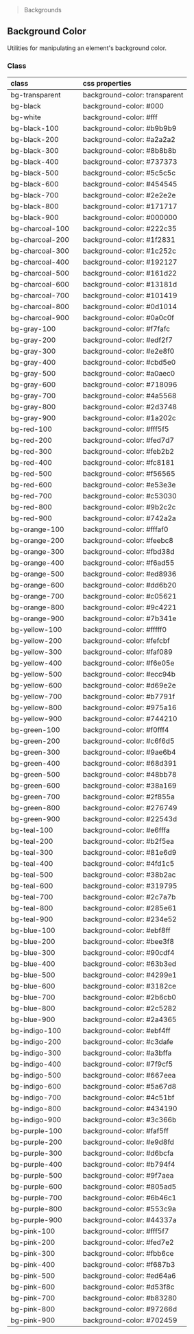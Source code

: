 > Backgrounds

## Background Color

Utilities for manipulating an element's background color.

### Class

| class |   | css properties |
|:--|:--|:--|
| bg-transparent |  | background-color: transparent | <y class="px-2 bg-transparent text-white font-semibold">Sample</y> |
| bg-black |  | background-color: #000 | <y class="px-2 bg-black text-white font-semibold">Sample</y> |
| bg-white |  | background-color: #fff | <y class="px-2 text-white bg-gray-900 font-semibold">Sample</y> |
| bg-black-100 |  | background-color: #b9b9b9 | <y class="px-2 bg-black-100 text-white font-semibold">Sample</y> |
| bg-black-200 |  | background-color: #a2a2a2 | <y class="px-2 bg-black-200 text-white font-semibold">Sample</y> |
| bg-black-300 |  | background-color: #8b8b8b | <y class="px-2 bg-black-300 text-white font-semibold">Sample</y> |
| bg-black-400 |  | background-color: #737373 | <y class="px-2 bg-black-400 text-white font-semibold">Sample</y> |
| bg-black-500 |  | background-color: #5c5c5c | <y class="px-2 bg-black-500 text-white font-semibold">Sample</y> |
| bg-black-600 |  | background-color: #454545 | <y class="px-2 bg-black-600 text-white font-semibold">Sample</y> |
| bg-black-700 |  | background-color: #2e2e2e | <y class="px-2 bg-black-700 text-white font-semibold">Sample</y> |
| bg-black-800 |  | background-color: #171717 | <y class="px-2 bg-black-800 text-white font-semibold">Sample</y> |
| bg-black-900 |  | background-color: #000000 | <y class="px-2 bg-black-900 text-white font-semibold">Sample</y> |
| bg-charcoal-100 |  | background-color: #222c35 | <y class="px-2 bg-charcoal-100 text-white font-semibold">Sample</y> |
| bg-charcoal-200 |  | background-color: #1f2831 | <y class="px-2 bg-charcoal-200 text-white font-semibold">Sample</y> |
| bg-charcoal-300 |  | background-color: #1c252c | <y class="px-2 bg-charcoal-300 text-white font-semibold">Sample</y> |
| bg-charcoal-400 |  | background-color: #192127 | <y class="px-2 bg-charcoal-400 text-white font-semibold">Sample</y> |
| bg-charcoal-500 |  | background-color: #161d22 | <y class="px-2 bg-charcoal-500 text-white font-semibold">Sample</y> |
| bg-charcoal-600 |  | background-color: #13181d | <y class="px-2 bg-charcoal-600 text-white font-semibold">Sample</y> |
| bg-charcoal-700 |  | background-color: #101419 | <y class="px-2 bg-charcoal-700 text-white font-semibold">Sample</y> |
| bg-charcoal-800 |  | background-color: #0d1014 | <y class="px-2 bg-charcoal-800 text-white font-semibold">Sample</y> |
| bg-charcoal-900 |  | background-color: #0a0c0f | <y class="px-2 bg-charcoal-900 text-white font-semibold">Sample</y> |
| bg-gray-100 |  | background-color: #f7fafc | <y class="px-2 bg-gray-100 text-white font-semibold">Sample</y> |
| bg-gray-200 |  | background-color: #edf2f7 | <y class="px-2 bg-gray-200 text-white font-semibold">Sample</y> |
| bg-gray-300 |  | background-color: #e2e8f0 | <y class="px-2 bg-gray-300 text-white font-semibold">Sample</y> |
| bg-gray-400 |  | background-color: #cbd5e0 | <y class="px-2 bg-gray-400 text-white font-semibold">Sample</y> |
| bg-gray-500 |  | background-color: #a0aec0 | <y class="px-2 bg-gray-500 text-white font-semibold">Sample</y> |
| bg-gray-600 |  | background-color: #718096 | <y class="px-2 bg-gray-600 text-white font-semibold">Sample</y> |
| bg-gray-700 |  | background-color: #4a5568 | <y class="px-2 bg-gray-700 text-white font-semibold">Sample</y> |
| bg-gray-800 |  | background-color: #2d3748 | <y class="px-2 bg-gray-800 text-white font-semibold">Sample</y> |
| bg-gray-900 |  | background-color: #1a202c | <y class="px-2 bg-gray-900 text-white font-semibold">Sample</y> |
| bg-red-100 |  | background-color: #fff5f5 | <y class="px-2 bg-red-100 text-white font-semibold">Sample</y> |
| bg-red-200 |  | background-color: #fed7d7 | <y class="px-2 bg-red-200 text-white font-semibold">Sample</y> |
| bg-red-300 |  | background-color: #feb2b2 | <y class="px-2 bg-red-300 text-white font-semibold">Sample</y> |
| bg-red-400 |  | background-color: #fc8181 | <y class="px-2 bg-red-400 text-white font-semibold">Sample</y> |
| bg-red-500 |  | background-color: #f56565 | <y class="px-2 bg-red-500 text-white font-semibold">Sample</y> |
| bg-red-600 |  | background-color: #e53e3e | <y class="px-2 bg-red-600 text-white font-semibold">Sample</y> |
| bg-red-700 |  | background-color: #c53030 | <y class="px-2 bg-red-700 text-white font-semibold">Sample</y> |
| bg-red-800 |  | background-color: #9b2c2c | <y class="px-2 bg-red-800 text-white font-semibold">Sample</y> |
| bg-red-900 |  | background-color: #742a2a | <y class="px-2 bg-red-900 text-white font-semibold">Sample</y> |
| bg-orange-100 |  | background-color: #fffaf0 | <y class="px-2 bg-orange-100 text-white font-semibold">Sample</y> |
| bg-orange-200 |  | background-color: #feebc8 | <y class="px-2 bg-orange-200 text-white font-semibold">Sample</y> |
| bg-orange-300 |  | background-color: #fbd38d | <y class="px-2 bg-orange-300 text-white font-semibold">Sample</y> |
| bg-orange-400 |  | background-color: #f6ad55 | <y class="px-2 bg-orange-400 text-white font-semibold">Sample</y> |
| bg-orange-500 |  | background-color: #ed8936 | <y class="px-2 bg-orange-500 text-white font-semibold">Sample</y> |
| bg-orange-600 |  | background-color: #dd6b20 | <y class="px-2 bg-orange-600 text-white font-semibold">Sample</y> |
| bg-orange-700 |  | background-color: #c05621 | <y class="px-2 bg-orange-700 text-white font-semibold">Sample</y> |
| bg-orange-800 |  | background-color: #9c4221 | <y class="px-2 bg-orange-800 text-white font-semibold">Sample</y> |
| bg-orange-900 |  | background-color: #7b341e | <y class="px-2 bg-orange-900 text-white font-semibold">Sample</y> |
| bg-yellow-100 |  | background-color: #fffff0 | <y class="px-2 bg-yellow-100 text-white font-semibold">Sample</y> |
| bg-yellow-200 |  | background-color: #fefcbf | <y class="px-2 bg-yellow-200 text-white font-semibold">Sample</y> |
| bg-yellow-300 |  | background-color: #faf089 | <y class="px-2 bg-yellow-300 text-white font-semibold">Sample</y> |
| bg-yellow-400 |  | background-color: #f6e05e | <y class="px-2 bg-yellow-400 text-white font-semibold">Sample</y> |
| bg-yellow-500 |  | background-color: #ecc94b | <y class="px-2 bg-yellow-500 text-white font-semibold">Sample</y> |
| bg-yellow-600 |  | background-color: #d69e2e | <y class="px-2 bg-yellow-600 text-white font-semibold">Sample</y> |
| bg-yellow-700 |  | background-color: #b7791f | <y class="px-2 bg-yellow-700 text-white font-semibold">Sample</y> |
| bg-yellow-800 |  | background-color: #975a16 | <y class="px-2 bg-yellow-800 text-white font-semibold">Sample</y> |
| bg-yellow-900 |  | background-color: #744210 | <y class="px-2 bg-yellow-900 text-white font-semibold">Sample</y> |
| bg-green-100 |  | background-color: #f0fff4 | <y class="px-2 bg-green-100 text-white font-semibold">Sample</y> |
| bg-green-200 |  | background-color: #c6f6d5 | <y class="px-2 bg-green-200 text-white font-semibold">Sample</y> |
| bg-green-300 |  | background-color: #9ae6b4 | <y class="px-2 bg-green-300 text-white font-semibold">Sample</y> |
| bg-green-400 |  | background-color: #68d391 | <y class="px-2 bg-green-400 text-white font-semibold">Sample</y> |
| bg-green-500 |  | background-color: #48bb78 | <y class="px-2 bg-green-500 text-white font-semibold">Sample</y> |
| bg-green-600 |  | background-color: #38a169 | <y class="px-2 bg-green-600 text-white font-semibold">Sample</y> |
| bg-green-700 |  | background-color: #2f855a | <y class="px-2 bg-green-700 text-white font-semibold">Sample</y> |
| bg-green-800 |  | background-color: #276749 | <y class="px-2 bg-green-800 text-white font-semibold">Sample</y> |
| bg-green-900 |  | background-color: #22543d | <y class="px-2 bg-green-900 text-white font-semibold">Sample</y> |
| bg-teal-100 |  | background-color: #e6fffa | <y class="px-2 bg-teal-100 text-white font-semibold">Sample</y> |
| bg-teal-200 |  | background-color: #b2f5ea | <y class="px-2 bg-teal-200 text-white font-semibold">Sample</y> |
| bg-teal-300 |  | background-color: #81e6d9 | <y class="px-2 bg-teal-300 text-white font-semibold">Sample</y> |
| bg-teal-400 |  | background-color: #4fd1c5 | <y class="px-2 bg-teal-400 text-white font-semibold">Sample</y> |
| bg-teal-500 |  | background-color: #38b2ac | <y class="px-2 bg-teal-500 text-white font-semibold">Sample</y> |
| bg-teal-600 |  | background-color: #319795 | <y class="px-2 bg-teal-600 text-white font-semibold">Sample</y> |
| bg-teal-700 |  | background-color: #2c7a7b | <y class="px-2 bg-teal-700 text-white font-semibold">Sample</y> |
| bg-teal-800 |  | background-color: #285e61 | <y class="px-2 bg-teal-800 text-white font-semibold">Sample</y> |
| bg-teal-900 |  | background-color: #234e52 | <y class="px-2 bg-teal-900 text-white font-semibold">Sample</y> |
| bg-blue-100 |  | background-color: #ebf8ff | <y class="px-2 bg-blue-100 text-white font-semibold">Sample</y> |
| bg-blue-200 |  | background-color: #bee3f8 | <y class="px-2 bg-blue-200 text-white font-semibold">Sample</y> |
| bg-blue-300 |  | background-color: #90cdf4 | <y class="px-2 bg-blue-300 text-white font-semibold">Sample</y> |
| bg-blue-400 |  | background-color: #63b3ed | <y class="px-2 bg-blue-400 text-white font-semibold">Sample</y> |
| bg-blue-500 |  | background-color: #4299e1 | <y class="px-2 bg-blue-500 text-white font-semibold">Sample</y> |
| bg-blue-600 |  | background-color: #3182ce | <y class="px-2 bg-blue-600 text-white font-semibold">Sample</y> |
| bg-blue-700 |  | background-color: #2b6cb0 | <y class="px-2 bg-blue-700 text-white font-semibold">Sample</y> |
| bg-blue-800 |  | background-color: #2c5282 | <y class="px-2 bg-blue-800 text-white font-semibold">Sample</y> |
| bg-blue-900 |  | background-color: #2a4365 | <y class="px-2 bg-blue-900 text-white font-semibold">Sample</y> |
| bg-indigo-100 |  | background-color: #ebf4ff | <y class="px-2 bg-indigo-100 text-white font-semibold">Sample</y> |
| bg-indigo-200 |  | background-color: #c3dafe | <y class="px-2 bg-indigo-200 text-white font-semibold">Sample</y> |
| bg-indigo-300 |  | background-color: #a3bffa | <y class="px-2 bg-indigo-300 text-white font-semibold">Sample</y> |
| bg-indigo-400 |  | background-color: #7f9cf5 | <y class="px-2 bg-indigo-400 text-white font-semibold">Sample</y> |
| bg-indigo-500 |  | background-color: #667eea | <y class="px-2 bg-indigo-500 text-white font-semibold">Sample</y> |
| bg-indigo-600 |  | background-color: #5a67d8 | <y class="px-2 bg-indigo-600 text-white font-semibold">Sample</y> |
| bg-indigo-700 |  | background-color: #4c51bf | <y class="px-2 bg-indigo-700 text-white font-semibold">Sample</y> |
| bg-indigo-800 |  | background-color: #434190 | <y class="px-2 bg-indigo-800 text-white font-semibold">Sample</y> |
| bg-indigo-900 |  | background-color: #3c366b | <y class="px-2 bg-indigo-900 text-white font-semibold">Sample</y> |
| bg-purple-100 |  | background-color: #faf5ff | <y class="px-2 bg-purple-100 text-white font-semibold">Sample</y> |
| bg-purple-200 |  | background-color: #e9d8fd | <y class="px-2 bg-purple-200 text-white font-semibold">Sample</y> |
| bg-purple-300 |  | background-color: #d6bcfa | <y class="px-2 bg-purple-300 text-white font-semibold">Sample</y> |
| bg-purple-400 |  | background-color: #b794f4 | <y class="px-2 bg-purple-400 text-white font-semibold">Sample</y> |
| bg-purple-500 |  | background-color: #9f7aea | <y class="px-2 bg-purple-500 text-white font-semibold">Sample</y> |
| bg-purple-600 |  | background-color: #805ad5 | <y class="px-2 bg-purple-600 text-white font-semibold">Sample</y> |
| bg-purple-700 |  | background-color: #6b46c1 | <y class="px-2 bg-purple-700 text-white font-semibold">Sample</y> |
| bg-purple-800 |  | background-color: #553c9a | <y class="px-2 bg-purple-800 text-white font-semibold">Sample</y> |
| bg-purple-900 |  | background-color: #44337a | <y class="px-2 bg-purple-900 text-white font-semibold">Sample</y> |
| bg-pink-100 |  | background-color: #fff5f7 | <y class="px-2 bg-pink-100 text-white font-semibold">Sample</y> |
| bg-pink-200 |  | background-color: #fed7e2 | <y class="px-2 bg-pink-200 text-white font-semibold">Sample</y> |
| bg-pink-300 |  | background-color: #fbb6ce | <y class="px-2 bg-pink-300 text-white font-semibold">Sample</y> |
| bg-pink-400 |  | background-color: #f687b3 | <y class="px-2 bg-pink-400 text-white font-semibold">Sample</y> |
| bg-pink-500 |  | background-color: #ed64a6 | <y class="px-2 bg-pink-500 text-white font-semibold">Sample</y> |
| bg-pink-600 |  | background-color: #d53f8c | <y class="px-2 bg-pink-600 text-white font-semibold">Sample</y> |
| bg-pink-700 |  | background-color: #b83280 | <y class="px-2 bg-pink-700 text-white font-semibold">Sample</y> |
| bg-pink-800 |  | background-color: #97266d | <y class="px-2 bg-pink-800 text-white font-semibold">Sample</y> |
| bg-pink-900 |  | background-color: #702459 | <y class="px-2 bg-pink-900 text-white font-semibold">Sample</y> |

